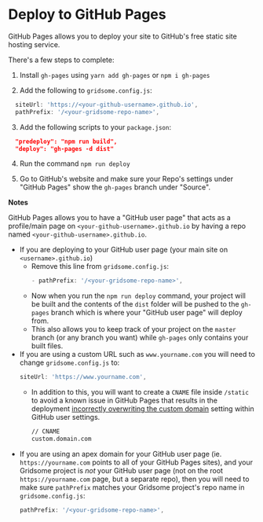 # Deploy to GitHub Pages

GitHub Pages allows you to deploy your site to GitHub's free static site hosting service.

There's a few steps to complete:

1. Install `gh-pages` using `yarn add gh-pages` or `npm i gh-pages`

2. Add the following to `gridsome.config.js`:

```js
  siteUrl: 'https://<your-github-username>.github.io',
  pathPrefix: '/<your-gridsome-repo-name>',
```

3. Add the following scripts to your `package.json`:

```json
  "predeploy": "npm run build",
  "deploy": "gh-pages -d dist"
```

4. Run the command `npm run deploy`

5. Go to GitHub's website and make sure your Repo's settings under "GitHub Pages" show the `gh-pages` branch under "Source".

**Notes**

GitHub Pages allows you to have a "GitHub user page" that acts as a profile/main page on `<your-github-username>.github.io` by having a repo named `<your-github-username>.github.io`.
* If you are deploying to your GitHub user page (your main site on `<username>.github.io`)
  * Remove this line from `gridsome.config.js`:
    ```js
    - pathPrefix: '/<your-gridsome-repo-name>',
    ```
  * Now when you run the `npm run deploy` command, your project will be built and the contents of the `dist` folder will be pushed to the `gh-pages` branch which is where your "GitHub user page" will deploy from.
  * This also allows you to keep track of your project on the `master` branch (or any branch you want) while `gh-pages` only contains your built files.
* If you are using a custom URL such as `www.yourname.com` you will need to change `gridsome.config.js` to:
  ```js
  siteUrl: 'https://www.yourname.com',
  ```
  * In addition to this, you will want to create a `CNAME` file inside `/static` to avoid a known issue in GitHub Pages that results in the deployment [incorrectly overwriting the custom domain](https://github.com/tschaub/gh-pages/issues/213) setting within GitHub user settings.
    ```txt
    // CNAME
    custom.domain.com
    ```
* If you are using an apex domain for your GitHub user page (ie. `https://yourname.com` points to all of your GitHub Pages sites), and your Gridsome project is *not* your GitHub user page (not on the root `https://yourname.com` page, but a separate repo), then you will need to make sure `pathPrefix` matches your Gridsome project's repo name in `gridsome.config.js`:
  ```js
  pathPrefix: '/<your-gridsome-repo-name>',
  ```
